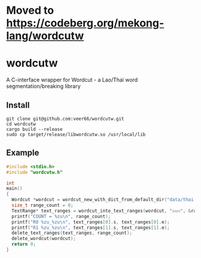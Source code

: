 # Moved to https://codeberg.org/mekong-lang/wordcutw

# wordcutw

A C-interface wrapper for Wordcut - a Lao/Thai word segmentation/breaking library

## Install

```
git clone git@github.com:veer66/wordcutw.git
cd wordcutw
cargo build --release
sudo cp target/release/libwordcutw.so /usr/local/lib
```

## Example

```C
#include <stdio.h>
#include "wordcutw.h"

int
main()
{
  Wordcut *wordcut = wordcut_new_with_dict_from_default_dir("data/thai.txt");
  size_t range_count = 0;
  TextRange* text_ranges = wordcut_into_text_ranges(wordcut, "ลากา", &range_count);
  printf("COUNT = %zu\n", range_count);
  printf("R0 %zu_%zu\n", text_ranges[0].s, text_ranges[0].e);
  printf("R1 %zu_%zu\n", text_ranges[1].s, text_ranges[1].e);
  delete_text_ranges(text_ranges, range_count);
  delete_wordcut(wordcut);
  return 0;
}
```
